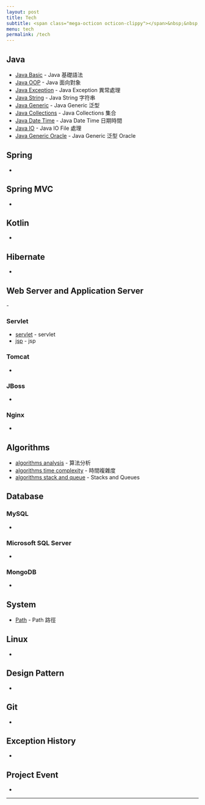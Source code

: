 ```yaml
---
layout: post
title: Tech
subtitle: <span class="mega-octicon octicon-clippy"></span>&nbsp;&nbsp; Talk is cheap, show me your code
menu: tech
permalink: /tech
---
```


## Java

- [Java Basic](http://hauchenglee.com/tech/2019/10/30/java-basic.html) - Java 基礎語法
- [Java OOP](http://hauchenglee.com/tech/2019/11/02/java-oop.html) - Java 面向對象
- [Java Exception](http://hauchenglee.com/tech/2019/11/03/java-except.html) - Java Exception 異常處理
- [Java String](http://hauchenglee.com/tech/2019/11/05/java-string.html) - Java String 字符串
- [Java Generic](http://hauchenglee.com/tech/2019/11/06/java-generic.html) - Java Generic 泛型
- [Java Collections](http://hauchenglee.com/tech/2019/11/08/java-collections.html) - Java Collections 集合
- [Java Date Time](http://hauchenglee.com/tech/2019/11/09/java-datetime.html) - Java Date Time 日期時間
- [Java IO](http://hauchenglee.com/tech/2019/11/10/java-io.html) - Java IO File 處理
- [Java Generic Oracle](http://hauchenglee.com/tech/2019/11/16/java-generic-oracle.html) - Java Generic 泛型 Oracle

## Spring

- []()

## Spring MVC

- []()

## Kotlin

- []()

## Hibernate

- []()

## Web Server and Application Server

-[]() 

### Servlet

- [servlet](http://hauchenglee.com/tech/2019/11/17/servlet.html) - servlet
- [jsp](http://hauchenglee.com/tech/2019/11/18/jsp.html) - jsp

### Tomcat

- []()

### JBoss

- []()

### Nginx

- []()

## Algorithms

- [algorithms analysis](http://hauchenglee.com/tech/2019/11/12/algorithms-analysis.html) - 算法分析
- [algorithms time complexity](http://hauchenglee.com/tech/2019/11/13/algorithms-time-complexity.html) - 時間複雜度
- [algorithms stack and queue](http://hauchenglee.com/tech/2019/11/14/algorithms-stacks-and-queues.html) - Stacks and Queues

## Database

### MySQL

- []()

### Microsoft SQL Server

- []()

### MongoDB

- []()

## System

- [Path]() - Path 路徑

## Linux

- []()

## Design Pattern

- []()

## Git

- []()

## Exception History

- []()

## Project Event

- []()

---
